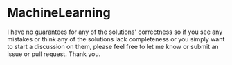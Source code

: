 # MachineLearning



I have no guarantees for any of the solutions' correctness so if you see any mistakes or think any of the solutions lack completeness or you simply want to start a discussion on them, please feel free to let me know or submit an issue or pull request. Thank you. 
